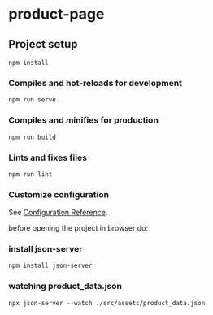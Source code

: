 # product-page

## Project setup
```
npm install
```

### Compiles and hot-reloads for development
```
npm run serve
```

### Compiles and minifies for production
```
npm run build
```

### Lints and fixes files
```
npm run lint
```

### Customize configuration
See [Configuration Reference](https://cli.vuejs.org/config/).

before opening the project in browser do:

### install json-server
```
npm install json-server
```

### watching product_data.json
```
npx json-server --watch ./src/assets/product_data.json
```
